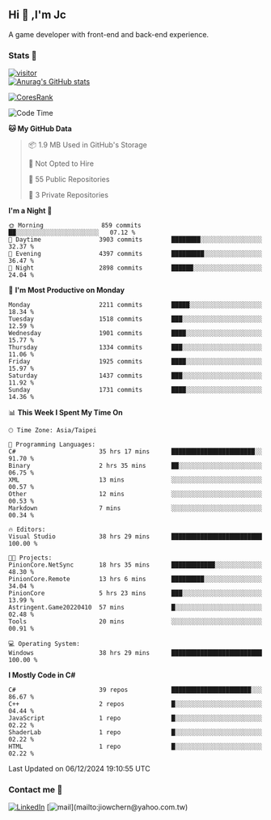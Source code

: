## Hi 👋 ,I'm Jc  

A game developer with front-end and back-end experience.  

### Stats  📝
[![visitor](https://visitor-badge.glitch.me/badge?page_id=jiowchern.jiowchern&style=flat-square&color=0088cc)](https://visitor-badge.glitch.me/badge?page_id=jiowchern.jiowchern&style=flat-square&color=0088cc)  
[![Anurag's GitHub stats](https://github-readme-stats.vercel.app/api?username=jiowchern&count_private=true&&show_icons=true)](https://github.com/anuraghazra/github-readme-stats)  
<!-- [![trophy](https://github-profile-trophy.vercel.app/?username=jiowchern)](https://github.com/ryo-ma/github-profile-trophy)   -->
[![CoresRank](https://cr-ss-service.azurewebsites.net/api/ScreenShot?widget=summary&username=jiowchern)](https://cr-ss-service.azurewebsites.net/api/ScreenShot?widget=summary&username=jiowchern)


<!--START_SECTION:waka-->
![Code Time](http://img.shields.io/badge/Code%20Time-1%2C331%20hrs%2010%20mins-blue)

**🐱 My GitHub Data** 

> 📦 1.9 MB Used in GitHub's Storage 
 > 
> 🚫 Not Opted to Hire
 > 
> 📜 55 Public Repositories 
 > 
> 🔑 3 Private Repositories 
 > 
**I'm a Night 🦉** 

```text
🌞 Morning                859 commits         ██░░░░░░░░░░░░░░░░░░░░░░░   07.12 % 
🌆 Daytime                3903 commits        ████████░░░░░░░░░░░░░░░░░   32.37 % 
🌃 Evening                4397 commits        █████████░░░░░░░░░░░░░░░░   36.47 % 
🌙 Night                  2898 commits        ██████░░░░░░░░░░░░░░░░░░░   24.04 % 
```
📅 **I'm Most Productive on Monday** 

```text
Monday                   2211 commits        █████░░░░░░░░░░░░░░░░░░░░   18.34 % 
Tuesday                  1518 commits        ███░░░░░░░░░░░░░░░░░░░░░░   12.59 % 
Wednesday                1901 commits        ████░░░░░░░░░░░░░░░░░░░░░   15.77 % 
Thursday                 1334 commits        ███░░░░░░░░░░░░░░░░░░░░░░   11.06 % 
Friday                   1925 commits        ████░░░░░░░░░░░░░░░░░░░░░   15.97 % 
Saturday                 1437 commits        ███░░░░░░░░░░░░░░░░░░░░░░   11.92 % 
Sunday                   1731 commits        ████░░░░░░░░░░░░░░░░░░░░░   14.36 % 
```


📊 **This Week I Spent My Time On** 

```text
🕑︎ Time Zone: Asia/Taipei

💬 Programming Languages: 
C#                       35 hrs 17 mins      ███████████████████████░░   91.70 % 
Binary                   2 hrs 35 mins       ██░░░░░░░░░░░░░░░░░░░░░░░   06.75 % 
XML                      13 mins             ░░░░░░░░░░░░░░░░░░░░░░░░░   00.57 % 
Other                    12 mins             ░░░░░░░░░░░░░░░░░░░░░░░░░   00.53 % 
Markdown                 7 mins              ░░░░░░░░░░░░░░░░░░░░░░░░░   00.34 % 

🔥 Editors: 
Visual Studio            38 hrs 29 mins      █████████████████████████   100.00 % 

🐱‍💻 Projects: 
PinionCore.NetSync       18 hrs 35 mins      ████████████░░░░░░░░░░░░░   48.30 % 
PinionCore.Remote        13 hrs 6 mins       █████████░░░░░░░░░░░░░░░░   34.04 % 
PinionCore               5 hrs 23 mins       ███░░░░░░░░░░░░░░░░░░░░░░   13.99 % 
Astringent.Game20220410  57 mins             █░░░░░░░░░░░░░░░░░░░░░░░░   02.48 % 
Tools                    20 mins             ░░░░░░░░░░░░░░░░░░░░░░░░░   00.91 % 

💻 Operating System: 
Windows                  38 hrs 29 mins      █████████████████████████   100.00 % 
```

**I Mostly Code in C#** 

```text
C#                       39 repos            ██████████████████████░░░   86.67 % 
C++                      2 repos             █░░░░░░░░░░░░░░░░░░░░░░░░   04.44 % 
JavaScript               1 repo              █░░░░░░░░░░░░░░░░░░░░░░░░   02.22 % 
ShaderLab                1 repo              █░░░░░░░░░░░░░░░░░░░░░░░░   02.22 % 
HTML                     1 repo              █░░░░░░░░░░░░░░░░░░░░░░░░   02.22 % 
```




 Last Updated on 06/12/2024 19:10:55 UTC
<!--END_SECTION:waka-->



### Contact me 💬
[![LinkedIn](https://img.shields.io/badge/-JiowchernChen-0077B5?style==flat-square&logo=LinkedIn&logoColor=white)](https://www.linkedin.com/in/jiowchern-chen-4aaa90b7/) [![mail](https://img.shields.io/badge/-jiowchern%40yahoo.com.tw-blueviolet?style=flat-square&logo=yahoo!)](mailto:jiowchern@yahoo.com.tw)    

<!-- [![Linkedin Badge](https://img.shields.io/badge/-LinkedIn-blue?style=flat-square&logo=Linkedin&logoColor=white&link=https://www.linkedin.com/in/jiowchern-chen-4aaa90b7/)](https://www.linkedin.com/in/jiowchern-chen-4aaa90b7/) -->


<!--
**jiowchern/jiowchern** is a ✨ _special_ ✨ repository because its `README.md` (this file) appears on your GitHub profile.

Here are some ideas to get you started:

- 🔭 I’m currently working on ...
- 🌱 I’m currently learning ...
- 👯 I’m looking to collaborate on ...
- 🤔 I’m looking for help with ...
- 💬 Ask me about ...
- 📫 How to reach me: ...
- 😄 Pronouns: ...
- ⚡ Fun fact: ...
-->
